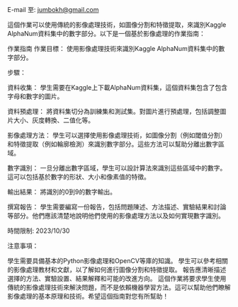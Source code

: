 E-mail 至: jumbokh@gmail.com

這個作業可以使用傳統的影像處理技術，如圖像分割和特徵提取，來識別Kaggle AlphaNum資料集中的數字部分。以下是一個基於影像處理的作業指南：

作業指南
作業目標： 使用影像處理技術來識別Kaggle AlphaNum資料集中的數字部分。

步驟：

資料收集： 學生需要在Kaggle上下載AlphaNum資料集，這個資料集包含了包含字母和數字的圖片。

資料預處理： 將資料集切分為訓練集和測試集。對圖片進行預處理，包括調整圖片大小、灰度轉換、二值化等。

影像處理方法： 學生可以選擇使用影像處理技術，如圖像分割（例如閾值分割）和特徵提取（例如輪廓檢測）來識別數字部分。這些方法可以幫助分離出數字區域。

數字識別： 一旦分離出數字區域，學生可以設計算法來識別這些區域中的數字。這可以包括基於數字的形狀、大小和像素值的特徵。

輸出結果： 將識別的0到9的數字輸出。

撰寫報告： 學生需要編寫一份報告，包括問題陳述、方法描述、實驗結果和討論等部分。他們應該清楚地說明他們使用的影像處理方法以及如何實現數字識別。

時間限制: 2023/10/30

注意事項：

學生需要具備基本的Python影像處理和OpenCV等庫的知識。
學生可以參考相關的影像處理教材和文獻，以了解如何進行圖像分割和特徵提取。
報告應清晰描述選擇的方法、實驗設置、結果解釋和可能的改進方向。
這個作業將要求學生使用傳統的影像處理技術來解決問題，而不是依賴機器學習方法。這可以幫助他們瞭解影像處理的基本原理和技術。希望這個指南對您有所幫助！
